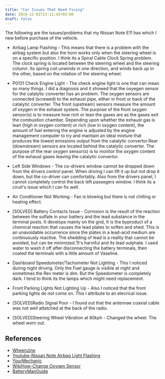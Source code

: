 ```yaml
---
title: "Car Issues That Need Fixing"
date: 2019-12-01T23:11:42+03:00
draft: false
---
```


The following are the issues/problems that my Nissan Note E11 has which I new before purchase of the vehicle.

* Airbag Lamp Flashing - This means that there is a problem with the airbag system but also the horn works only when the 
steering wheel is on a specific position. I think its a Spiral Cable Clock Spring problem. The clock spring is located 
between the steering wheel and the steering column. Its spring coil unwinds in one direction, and winds back up in the 
other, based on the rotation of the steering wheel.

* P0131 Check Engine Light - The check engine light is one that can mean so many things. I did a diagnosis and it showed that
the oxyegen sensor for the catalytic converter has an problem. The oxygen sensors are connected (screwed) to the exhaust pipe, either in front or back of the catalytic converter. The front (upstream) sensors measure the amount of oxygen in the exhaust system. The purpose of the front oxygen sensor(s) is to measure how rich or lean the gases are as the gases exit the combustion chamber. Depending upon whether the exhaust gas is lean (high in oxygen content) or rich (low in oxygen content), the amount of fuel entering the engine is adjusted by the engine management computer to try and maintain an ideal mixture that produces the lowest emissions output from the catalytic convertor.Rear (downstream) sensors are located behind the catalytic converter. The purpose of the rear oxygen sensor(s) is to monitor the oxygen content of the exhaust gases leaving the catalytic convertor.

* Left Side Windows - The co-drivers window cannot be dropped down from the drivers control panel. When driving I can lift it up but not drop it down, but the
co-driver can comfortably. Also from the drivers panel, I cannot completely control the back left passegers window. I think its a ciruit's issue which I can fix well.
* Air Conditioner Not Working - Fan is blowing but there is not chilling or heating effect.
* [SOLVED] Battery Contacts Issue - Corrosion is the result of the reaction between the sulfate in your battery and the lead substance in the terminal posts. It develops mainly on the grid, It is the byproduct of a chemical reaction that causes the lead plates to soften and shed. This is an unavoidable occurrence since the plates in a lead-acid medium are continuously reactive. The shedding of lead is a reality that cannot be avoided, but can be minimized.Tt's harmful and its lead sulphate. I used water to wash it off after disconnecting the battery terminals, then coated the terminals with a little amount of Vaseline.
* Dashboard Speedometer/Tachometer Not Lighting - This I noticed during night driving. Only the Fuel gauge is visible at night and sometimes the Rev meter is dim. But the
Speedometer is completely dark. I tend to think its the lamps which might need replacement.
* Front Parking Lights Not Lighting Up - Also I noticed that the front parking lights do not come on. This I attribute to an elecrical issue.
* [SOLVED]Radio Signal Poor - I found out that the antennae coaxial cable was not well attatched at the back of the radio.
* [SOLVED]Steering Wheel Vibration at 80kph - Changed the wheel. The wheel worn out.

## References

* [Wheenzine](https://wheelzine.com/working-of-clock-spring-in-car-explained)
* [Youtube-Nissan Note Airbag Light Flashing](https://youtu.be/27RCT50dtO4)
* [YourMechanic](https://www.yourmechanic.com/services/oxygen-sensor-replacement)
* [WikiHow-Change Oxygen Sensor](https://www.wikihow.com/Change-an-Oxygen-Sensor)
* [BatteryManGuide](https://batterymanguide.com/white-powder-on-car-battery/)
